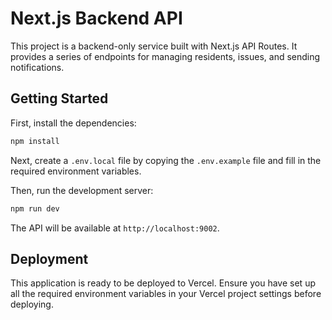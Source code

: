 # Next.js Backend API

This project is a backend-only service built with Next.js API Routes. It provides a series of endpoints for managing residents, issues, and sending notifications.

## Getting Started

First, install the dependencies:

```bash
npm install
```

Next, create a `.env.local` file by copying the `.env.example` file and fill in the required environment variables.

Then, run the development server:

```bash
npm run dev
```

The API will be available at `http://localhost:9002`.

## Deployment

This application is ready to be deployed to Vercel. Ensure you have set up all the required environment variables in your Vercel project settings before deploying.
